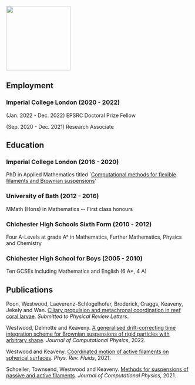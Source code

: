 <!--
**timwestwood/timwestwood** is a ✨ _special_ ✨ repository because its `README.md` (this file) appears on your GitHub profile.

Here are some ideas to get you started:

- 🔭 I’m currently working on ...
- 🌱 I’m currently learning ...
- 👯 I’m looking to collaborate on ...
- 🤔 I’m looking for help with ...
- 💬 Ask me about ...
- 📫 How to reach me: ...
- 😄 Pronouns: ...
- ⚡ Fun fact: ...
-->
<!--



<a href="https://github.com/timwestwood">
  <img height=175 align="center" src="https://github-readme-stats.vercel.app/api?username=timwestwood&theme=dark&hide_border=false" />
</a>
-->
<a href="https://github.com/timwestwood">
    <img height=175 align="center" src="https://github-readme-stats.vercel.app/api/top-langs/?username=timwestwood&theme=dark&hide_border=false&include_all_commits=true&count_private=true&layout=compact" />
</a>

## Employment
### Imperial College London (2020 - 2022) 

(Jan. 2022 - Dec. 2022) EPSRC Doctoral Prize Fellow 

(Sep. 2020 - Dec. 2021) Research Associate

## Education
### Imperial College London (2016 - 2020)
PhD in Applied Mathematics titled `[Computational methods for flexible filaments and Brownian suspensions](https://doi.org/10.25560/87737)'
### University of Bath (2012 - 2016)
MMath (Hons) in Mathematics -- First class honours
### Chichester High Schools Sixth Form (2010 - 2012)
Four A-Levels at grade A* in Mathematics, Further Mathematics, Physics and Chemistry
### Chichester High School for Boys (2005 - 2010)
Ten GCSEs including Mathematics and English (6 A*, 4 A)

## Publications
Poon, Westwood, Laeverenz-Schlogelhofer, Broderick, Craggs, Keaveny, Jekely and Wan. [Ciliary propulsion and metachronal coordination in reef coral larvae](https://doi.org/10.1101/2022.09.19.508546). _Submitted to Physical Review Letters_.

Westwood, Delmotte and Keaveny. [A generalised drift-correcting time integration scheme for Brownian suspensions of rigid particles with arbitrary shape](https://doi.org/10.1016/j.jcp.2022.111437). _Journal of Computational Physics_, 2022.

Westwood and Keaveny. [Coordinated motion of active filaments on spherical surfaces](https://doi.org/10.1103/PhysRevFluids.6.L121101). _Phys. Rev. Fluids_, 2021.

Schoeller, Townsend, Westwood and Keaveny. [Methods for suspensions of passive and active filaments](https://doi.org/10.1016/j.jcp.2020.109846). _Journal of Computational Physics_, 2021.


